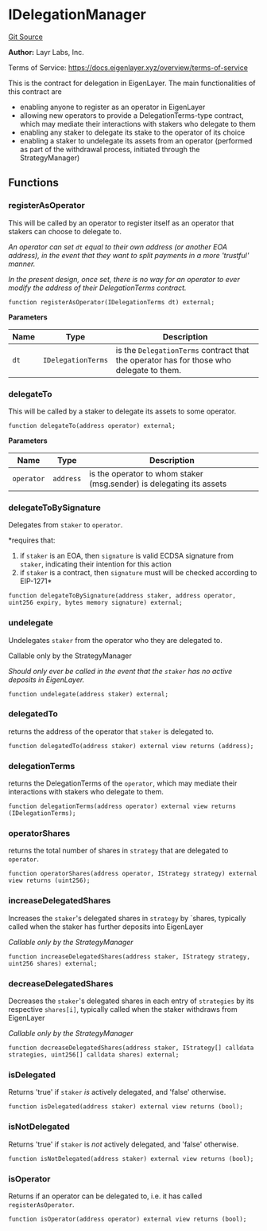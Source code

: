# IDelegationManager
[Git Source](https://github.com/bowenli86/eigenlayer-contracts/blob/0800603ae0e71de6487dd628cace5380fa364f74/src/contracts/interfaces/IDelegationManager.sol)

**Author:**
Layr Labs, Inc.

Terms of Service: https://docs.eigenlayer.xyz/overview/terms-of-service

This is the contract for delegation in EigenLayer. The main functionalities of this contract are
- enabling anyone to register as an operator in EigenLayer
- allowing new operators to provide a DelegationTerms-type contract, which may mediate their interactions with stakers who delegate to them
- enabling any staker to delegate its stake to the operator of its choice
- enabling a staker to undelegate its assets from an operator (performed as part of the withdrawal process, initiated through the StrategyManager)


## Functions
### registerAsOperator

This will be called by an operator to register itself as an operator that stakers can choose to delegate to.

*An operator can set `dt` equal to their own address (or another EOA address), in the event that they want to split payments
in a more 'trustful' manner.*

*In the present design, once set, there is no way for an operator to ever modify the address of their DelegationTerms contract.*


```solidity
function registerAsOperator(IDelegationTerms dt) external;
```
**Parameters**

|Name|Type|Description|
|----|----|-----------|
|`dt`|`IDelegationTerms`|is the `DelegationTerms` contract that the operator has for those who delegate to them.|


### delegateTo

This will be called by a staker to delegate its assets to some operator.


```solidity
function delegateTo(address operator) external;
```
**Parameters**

|Name|Type|Description|
|----|----|-----------|
|`operator`|`address`|is the operator to whom staker (msg.sender) is delegating its assets|


### delegateToBySignature

Delegates from `staker` to `operator`.

*requires that:
1) if `staker` is an EOA, then `signature` is valid ECDSA signature from `staker`, indicating their intention for this action
2) if `staker` is a contract, then `signature` must will be checked according to EIP-1271*


```solidity
function delegateToBySignature(address staker, address operator, uint256 expiry, bytes memory signature) external;
```

### undelegate

Undelegates `staker` from the operator who they are delegated to.

Callable only by the StrategyManager

*Should only ever be called in the event that the `staker` has no active deposits in EigenLayer.*


```solidity
function undelegate(address staker) external;
```

### delegatedTo

returns the address of the operator that `staker` is delegated to.


```solidity
function delegatedTo(address staker) external view returns (address);
```

### delegationTerms

returns the DelegationTerms of the `operator`, which may mediate their interactions with stakers who delegate to them.


```solidity
function delegationTerms(address operator) external view returns (IDelegationTerms);
```

### operatorShares

returns the total number of shares in `strategy` that are delegated to `operator`.


```solidity
function operatorShares(address operator, IStrategy strategy) external view returns (uint256);
```

### increaseDelegatedShares

Increases the `staker`'s delegated shares in `strategy` by `shares, typically called when the staker has further deposits into EigenLayer

*Callable only by the StrategyManager*


```solidity
function increaseDelegatedShares(address staker, IStrategy strategy, uint256 shares) external;
```

### decreaseDelegatedShares

Decreases the `staker`'s delegated shares in each entry of `strategies` by its respective `shares[i]`, typically called when the staker withdraws from EigenLayer

*Callable only by the StrategyManager*


```solidity
function decreaseDelegatedShares(address staker, IStrategy[] calldata strategies, uint256[] calldata shares) external;
```

### isDelegated

Returns 'true' if `staker` *is* actively delegated, and 'false' otherwise.


```solidity
function isDelegated(address staker) external view returns (bool);
```

### isNotDelegated

Returns 'true' if `staker` is *not* actively delegated, and 'false' otherwise.


```solidity
function isNotDelegated(address staker) external view returns (bool);
```

### isOperator

Returns if an operator can be delegated to, i.e. it has called `registerAsOperator`.


```solidity
function isOperator(address operator) external view returns (bool);
```

